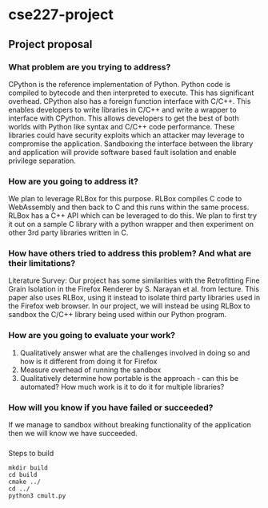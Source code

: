 # cse227-project
## Project proposal
### What problem are you trying to address?
CPython is the reference implementation of Python. Python code is compiled to bytecode and then interpreted to execute. This has significant overhead. CPython also  has a foreign function interface with C/C++. This enables developers to write libraries in C/C++ and write a wrapper to interface with CPython. This allows developers to get the best of both worlds with Python like syntax and C/C++ code performance. 
These libraries could have security exploits which an attacker may leverage to compromise the application. Sandboxing the interface between the library and application will provide software based fault isolation and enable privilege separation.

### How are you going to address it?
We plan to leverage RLBox for this purpose. RLBox compiles C code to WebAssembly and then back to C and this runs within the same process. RLBox has a C++ API which can be leveraged to do this. We plan to first try it out on a sample C library with a python wrapper and then experiment on other 3rd party libraries written in C.

### How have others tried to address this problem? And what are their limitations?
Literature Survey: Our project has some similarities with the Retrofitting Fine Grain Isolation in the Firefox Renderer by S. Narayan et al. from lecture. This paper also uses RLBox, using it instead to isolate third party libraries used in the Firefox web browser. In our project, we will instead be using RLBox to sandbox the C/C++ library being used within our Python program.

### How are you going to evaluate your work?
1. Qualitatively answer what are the challenges involved in doing so and how is it different from doing it for Firefox
2. Measure overhead of running the sandbox
3. Qualitatively determine how portable is the approach -  can this be automated? How much work is it to do it for multiple libraries?

### How will you know if you have failed or succeeded?
If we manage to sandbox without breaking functionality of the application then we will know we have succeeded.

###
Steps to build
```
mkdir build
cd build
cmake ../
cd ../
python3 cmult.py
```

